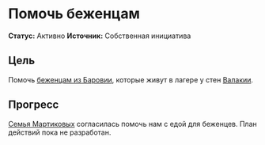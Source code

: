 # Помочь беженцам

**Статус:** Активно
**Источник:** Собственная инициатива

## Цель

Помочь [беженцам из Баровии](../../locations/barovian-refugee-camp.md), которые живут в лагере у стен [Валакии](../../locations/vallaki.md).

## Прогресс

[Семья Мартиковых](../../characters/npc/martikov-family.md) согласилась помочь нам с едой для беженцев. План действий пока не разработан.
